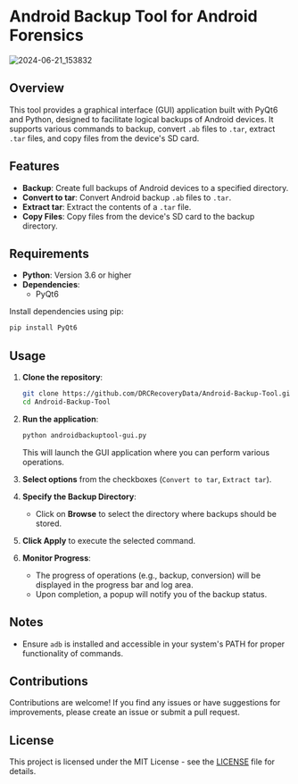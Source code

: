 # Android Backup Tool for Android Forensics

![2024-06-21_153832](https://github.com/DRCRecoveryData/Android-Backup-Tool/assets/85211068/8e2a0113-e87a-41e2-bf29-699d1f1df9df)


## Overview
This tool provides a graphical interface (GUI) application built with PyQt6 and Python, designed to facilitate logical backups of Android devices. It supports various commands to backup, convert `.ab` files to `.tar`, extract `.tar` files, and copy files from the device's SD card.

## Features
- **Backup**: Create full backups of Android devices to a specified directory.
- **Convert to tar**: Convert Android backup `.ab` files to `.tar`.
- **Extract tar**: Extract the contents of a `.tar` file.
- **Copy Files**: Copy files from the device's SD card to the backup directory.

## Requirements
- **Python**: Version 3.6 or higher
- **Dependencies**:
  - PyQt6

Install dependencies using pip:
```bash
pip install PyQt6
```

## Usage
1. **Clone the repository**:
   ```bash
   git clone https://github.com/DRCRecoveryData/Android-Backup-Tool.git
   cd Android-Backup-Tool
   ```

2. **Run the application**:
   ```bash
   python androidbackuptool-gui.py
   ```
   This will launch the GUI application where you can perform various operations.

3. **Select options** from the checkboxes (`Convert to tar`, `Extract tar`).

4. **Specify the Backup Directory**:
   - Click on **Browse** to select the directory where backups should be stored.

5. **Click Apply** to execute the selected command.

6. **Monitor Progress**:
   - The progress of operations (e.g., backup, conversion) will be displayed in the progress bar and log area.
   - Upon completion, a popup will notify you of the backup status.

## Notes
- Ensure `adb` is installed and accessible in your system's PATH for proper functionality of commands.

## Contributions
Contributions are welcome! If you find any issues or have suggestions for improvements, please create an issue or submit a pull request.

## License
This project is licensed under the MIT License - see the [LICENSE](LICENSE) file for details.
